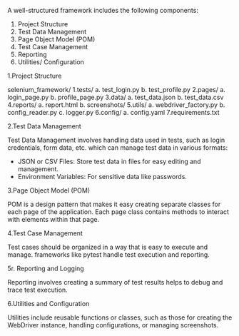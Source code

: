 A well-structured framework includes the following components:

1. Project Structure
2. Test Data Management
3. Page Object Model (POM)
4. Test Case Management
5. Reporting
6. Utilities/ Configuration

1.Project Structure

  selenium_framework/
    1.tests/
      a. test_login.py
      b. test_profile.py
    2.pages/
      a. login_page.py
      b. profile_page.py
    3.data/
      a. test_data.json
      b. test_data.csv
    4.reports/
      a. report.html
      b. screenshots/
    5.utils/
      a. webdriver_factory.py
      b. config_reader.py
      c. logger.py
    6.config/
      a. config.yaml
    7.requirements.txt

2.Test Data Management

Test Data Management involves handling data used in tests, such as login credentials, form data, etc. which can manage test data in various formats:

- JSON or CSV Files: Store test data in files for easy editing and management.
- Environment Variables: For sensitive data like passwords.


3.Page Object Model (POM)

POM is a design pattern that makes it easy creating separate classes for each page of the application. Each page class contains methods to interact with elements within that page.

4.Test Case Management

Test cases should be organized in a way that is easy to execute and manage. frameworks like pytest handle test execution and reporting.


5r. Reporting and Logging

Reporting involves creating a summary of test results helps to debug and trace test execution.

6.Utilities and Configuration

Utilities include reusable functions or classes, such as those for creating the WebDriver instance, handling configurations, or managing screenshots.
